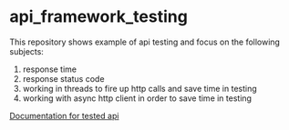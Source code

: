 # api_framework_testing

This repository shows example of api testing and focus on the following subjects:
1. response time
2. response status code
3. working in threads to fire up http calls and save time in testing
4. working with async http client in order to save time in testing

[Documentation for tested api](https://docs.postman-echo.com/)


